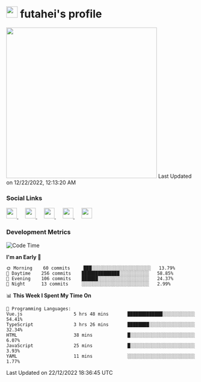 <h1><img src="https://fonts.gstatic.com/s/e/notoemoji/latest/1f914/512.gif" width="30"/> futahei's profile</h1>
<!--START_SECTION:lapras-card-->
<a href="https://lapras.com/public/M9NU3UQ" target="_blank" rel="noopener noreferrer"><img src="https://lapras-card-generator.vercel.app/api/svg?e=3.42&b=3.57&i=3.17&b1=%23232323&b2=%236d6d6d&i1=%23212121&i2=%23818181&l=ja" width="400" ></a>  
Last Updated on 12/22/2022, 12:13:20 AM
<!--END_SECTION:lapras-card-->

<h3>Social Links</h3>
<p>
  <a href= "https://github.com/futahei">
    <img src="https://img.icons8.com/ios-filled/50/000000/github.svg" width="28px"/>
  </a>
  &emsp;
  <a href= "https://www.youtube.com/channel/UC6cSz5FoLd8ib7Qnncyj-eg">
    <img src="https://img.icons8.com/ios-filled/50/000000/youtube.svg" width="28px"/>
  </a>
  &emsp;
  <a href= "https://twitter.com/kohei_fttk">
    <img src="https://img.icons8.com/ios-filled/50/000000/twitter.svg" width="28px"/>
  </a>
  &emsp;
  <a href= "https://keybase.io/futahei">
    <img src="https://img.icons8.com/ios-filled/50/000000/keybase2.svg" width="28px"/>
  </a>
  &emsp;
  <a href="mailto:kohei_f@cynack.com">
    <img src="https://img.icons8.com/ios-filled/50/000000/email.png" width="28px"/>
  </a>
</p>

<h3>Development Metrics</h3>

<!--START_SECTION:waka-->
![Code Time](http://img.shields.io/badge/Code%20Time-1%2C015%20hrs%2016%20mins-blue)

**I'm an Early 🐤** 

```text
🌞 Morning    60 commits     ███░░░░░░░░░░░░░░░░░░░░░░   13.79% 
🌆 Daytime    256 commits    ██████████████░░░░░░░░░░░   58.85% 
🌃 Evening    106 commits    ██████░░░░░░░░░░░░░░░░░░░   24.37% 
🌙 Night      13 commits     ░░░░░░░░░░░░░░░░░░░░░░░░░   2.99%

```


📊 **This Week I Spent My Time On** 

```text
💬 Programming Languages: 
Vue.js                   5 hrs 48 mins       █████████████░░░░░░░░░░░░   54.41% 
TypeScript               3 hrs 26 mins       ████████░░░░░░░░░░░░░░░░░   32.34% 
HTML                     38 mins             █░░░░░░░░░░░░░░░░░░░░░░░░   6.07% 
JavaScript               25 mins             █░░░░░░░░░░░░░░░░░░░░░░░░   3.93% 
YAML                     11 mins             ░░░░░░░░░░░░░░░░░░░░░░░░░   1.77%

```


 Last Updated on 22/12/2022 18:36:45 UTC
<!--END_SECTION:waka-->
